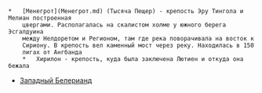     *   [Менегрот](Менегрот.md) (Тысяча Пещер) - крепость Эру Тингола и Мелиан построенная
        цвергами. Располагалась на скалистом холме у южного берега Эсгалдуина
        между Нелдоретом и Регионом, там где река поворачивала на восток к
        Сириону. В крепость вел каменный мост через реку. Находилась в 150
        лигах от Ангбанда
        *   Хирилон - крепость, куда была заключена Лютиен и откуда она бежала



*   [Западный Белерианд](Западный%20Белерианд.md)
